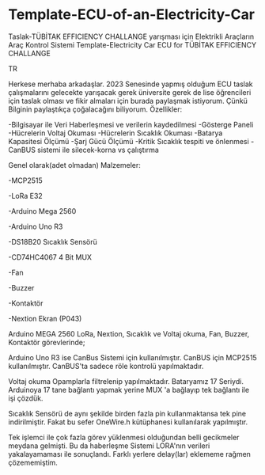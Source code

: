 # Template-ECU-of-an-Electricity-Car
Taslak-TÜBİTAK EFFICIENCY CHALLANGE yarışması için Elektrikli Araçların Araç Kontrol Sistemi
Template-Electricity Car ECU for TÜBİTAK EFFICIENCY CHALLANGE

TR

Herkese merhaba arkadaşlar. 2023 Senesinde yapmış olduğum ECU taslak çalışmalarını gelecekte yarışacak gerek üniversite gerek de lise öğrencileri için taslak olması ve fikir almaları için burada paylaşmak istiyorum. Çünkü Bilginin paylaştıkça çoğalacağını biliyorum.
Özellikler:

-Bilgisayar ile Veri Haberleşmesi ve verilerin kaydedilmesi
-Gösterge Paneli
-Hücrelerin Voltaj Okuması
-Hücrelerin Sıcaklık Okuması
-Batarya Kapasitesi Ölçümü
-Şarj Gücü Ölçümü
-Kritik Sıcaklık tespiti ve önlenmesi
-CanBUS sistemi ile silecek-korna vs çalıştırma


Genel olarak(adet olmadan) Malzemeler:

-MCP2515

-LoRa E32

-Arduino Mega 2560

-Arduino Uno R3

-DS18B20 Sıcaklık Sensörü

-CD74HC4067 4 Bit MUX

-Fan

-Buzzer

-Kontaktör

-Nextion Ekran (P043)


Arduino MEGA 2560 LoRa, Nextion, Sıcaklık ve Voltaj okuma, Fan, Buzzer, Kontaktör görevlerinde;

Arduino Uno R3 ise CanBus Sistemi için kullanılmıştır. CanBUS için MCP2515 kullanılmıştır. CanBUS'ta sadece röle kontrolü yapılmaktadır.

Voltaj okuma Opamplarla filtrelenip yapılmaktadır. Bataryamız 17 Seriydi. Arduinoya 17 tane bağlantı yapmak yerine MUX 'a bağlayıp tek bağlantı ile işi çözdük.

Sıcaklık Sensörü de aynı şekilde birden fazla pin kullanmaktansa tek pine indirilmiştir. Fakat bu sefer OneWire.h kütüphanesi kullanılarak yapılmıştır.

Tek işlemci ile çok fazla görev yüklenmesi olduğundan belli gecikmeler meydana gelmişti. Bu da haberleşme Sistemi LORA'nın verileri yakalayamaması ile sonuçlandı. Farklı yerlere delay(lar) eklememe rağmen çözememiştim.
